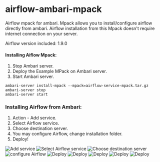 # airflow-ambari-mpack

Airflow mpack for ambari.
Mpack allows you to install/configure airflow directly from ambari.
Airflow installation from this Mpack doesn't require internet connection on your server.

Airflow version included: 1.9.0

#### Installing Aiflow Mpack:
1. Stop Ambari server.
2. Deploy the Example MPack on Ambari server.
3. Start Ambari server.

```
ambari-server install-mpack --mpack=airflow-service-mpack.tar.gz
ambari-server stop
ambari-server start
```

### Installing Airflow from Ambari:
1. Action - Add service.
2. Select Airflow service.
3. Choose destination server.
4. You may configure Airflow, change installation folder.
5. Deploy!

![Add service](https://github.com/miho120/ambari-airflow-mpack/blob/master/Screenshots/1.PNG)
![Select Airflow service](https://github.com/miho120/ambari-airflow-mpack/blob/master/Screenshots/2.PNG)
![Choose destination server](https://github.com/miho120/ambari-airflow-mpack/blob/master/Screenshots/3.PNG)
![configure Airflow](https://github.com/miho120/ambari-airflow-mpack/blob/master/Screenshots/4.PNG)
![Deploy](https://github.com/miho120/ambari-airflow-mpack/blob/master/Screenshots/5.PNG)
![Deploy](https://github.com/miho120/ambari-airflow-mpack/blob/master/Screenshots/6.PNG)
![Deploy](https://github.com/miho120/ambari-airflow-mpack/blob/master/Screenshots/7.PNG)
![Deploy](https://github.com/miho120/ambari-airflow-mpack/blob/master/Screenshots/8.PNG)
![Deploy](https://github.com/miho120/ambari-airflow-mpack/blob/master/Screenshots/9.PNG)
